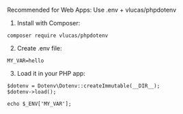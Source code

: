 Recommended for Web Apps: Use .env + vlucas/phpdotenv

1. Install with Composer:
```
composer require vlucas/phpdotenv
```

2. Create .env file:
```
MY_VAR=hello
```

3. Load it in your PHP app:
```
$dotenv = Dotenv\Dotenv::createImmutable(__DIR__);
$dotenv->load();

echo $_ENV['MY_VAR'];
```
